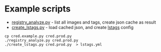 # Example scripts

- [registry_analyze.py](registry_analyze.py) - list all images and tags, create json cache as result
- [create_lstags.py](create_lstags.py) - load cached json, and create [lstags] config

[lstags]: https://github.com/ivanilves/lstags

```
cp cred.example.py cred.prod.py
./registry_analyze.py cred.prod.py
./create_lstags.py cred.prod.py  > lstags.yml
```
